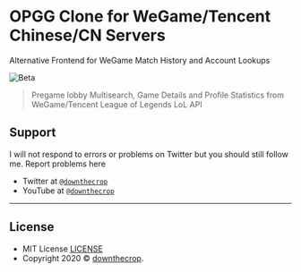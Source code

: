 # OPGG Clone for WeGame/Tencent Chinese/CN Servers

Alternative Frontend for WeGame Match History and Account Lookups

![Beta](https://i.imgur.com/8MNDcaf.png)

> Pregame lobby Multisearch, Game Details and Profile Statistics from WeGame/Tencent League of Legends LoL API

## Support

I will not respond to errors or problems on Twitter but you should still follow me. Report problems here

- Twitter at <a href="http://twitter.com/downthecrop" target="_blank">`@downthecrop`</a>
- YouTube at <a href="http://youtube.com/downthecrop" target="_blank">`@downthecrop`</a>

---

## License

- MIT License <a href="https://github.com/downthecrop/opgg-clone/blob/master/LICENSE">LICENSE</a>
- Copyright 2020 © <a href="https://downthecrop.xyz/" target="_blank">downthecrop</a>.
